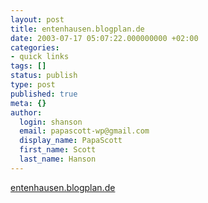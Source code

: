 ```yaml
---
layout: post
title: entenhausen.blogplan.de
date: 2003-07-17 05:07:22.000000000 +02:00
categories:
- quick links
tags: []
status: publish
type: post
published: true
meta: {}
author:
  login: shanson
  email: papascott-wp@gmail.com
  display_name: PapaScott
  first_name: Scott
  last_name: Hanson
---
```

<p><a title="Update: gibt's doch! :-)" href="http://entenhausen.blogplan.de/">entenhausen.blogplan.de</a></p>
